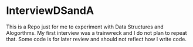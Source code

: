 # InterviewDSandA

This is a Repo just for me to experiment with Data Structures and Alogorthms.
My first interview was a trainwreck and I do not plan to repeat that.
Some code is for later review and should not reflect how I write code.
